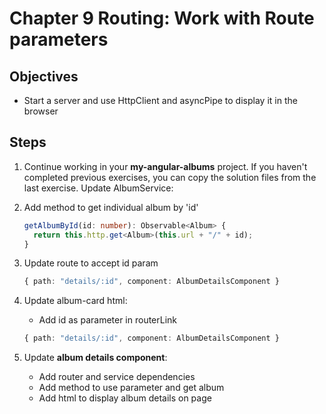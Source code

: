 # Chapter 9 Routing: Work with Route parameters

## Objectives

- Start a server and use HttpClient and asyncPipe to display it in the browser

## Steps

1. Continue working in your **my-angular-albums** project. If you haven't completed previous exercises, you can copy the solution files from the last exercise.
   Update AlbumService:

1. Add method to get individual album by 'id'

   ```typescript
   getAlbumById(id: number): Observable<Album> {
     return this.http.get<Album>(this.url + "/" + id);
   }
   ```

1. Update route to accept id param

   ```typescript
   { path: "details/:id", component: AlbumDetailsComponent }
   ```

1. Update album-card html:

   - Add id as parameter in routerLink

   ```typescript
   { path: "details/:id", component: AlbumDetailsComponent }
   ```

1. Update **album details component**:

   - Add router and service dependencies
   - Add method to use parameter and get album
   - Add html to display album details on page

